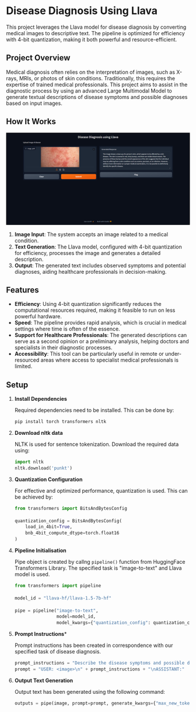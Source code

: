 # Disease Diagnosis Using Llava

This project leverages the Llava model for disease diagnosis by converting medical images to descriptive text. The pipeline is optimized for efficiency with 4-bit quantization, making it both powerful and resource-efficient.

## Project Overview

Medical diagnosis often relies on the interpretation of images, such as X-rays, MRIs, or photos of skin conditions. Traditionally, this requires the expertise of trained medical professionals. This project aims to assist in the diagnostic process by using an advanced Large Multimodal Model to generate textual descriptions of disease symptoms and possible diagnoses based on input images.

## How It Works

![Webpage Demo](./Llava_image.png)

1. **Image Input**: The system accepts an image related to a medical condition.
2. **Text Generation**: The Llava model, configured with 4-bit quantization for efficiency, processes the image and generates a detailed description.
3. **Output**: The generated text includes observed symptoms and potential diagnoses, aiding healthcare professionals in decision-making.

## Features

- **Efficiency**: Using 4-bit quantization significantly reduces the computational resources required, making it feasible to run on less powerful hardware.
- **Speed**: The pipeline provides rapid analysis, which is crucial in medical settings where time is often of the essence.
- **Support for Healthcare Professionals**: The generated descriptions can serve as a second opinion or a preliminary analysis, helping doctors and specialists in their diagnostic processes.
- **Accessibility**: This tool can be particularly useful in remote or under-resourced areas where access to specialist medical professionals is limited.

## Setup

1. **Install Dependencies**

   Required dependencies need to be installed. This can be done by:
   ```bash
   pip install torch transformers nltk
   ```

2. **Download nltk data**

   NLTK is used for sentence tokenization. Download the required data using:
   ```python
   import nltk
   nltk.download('punkt')
   ```

3. **Quantization Configuration**

   For effective and optimized performance, quantization is used. This can be achieved by:
   ```python
   from transformers import BitsAndBytesConfig

   quantization_config = BitsAndBytesConfig(
       load_in_4bit=True,
       bnb_4bit_compute_dtype=torch.float16
   )
   ```

4. **Pipeline Initialisation**
   
   Pipe object is created by callng ```pipeline()``` function from HuggingFace Transformers Library. The 
   specified task is "image-to-text" and Llava model is used.
   ```python
   from transformers import pipeline

   model_id = "llava-hf/llava-1.5-7b-hf"
   
   pipe = pipeline("image-to-text",
                   model=model_id,
                   model_kwargs={"quantization_config": quantization_config})
   ```

5. **Prompt Instructions***

   Prompt instructions has been created in correspondence with our specified task of disease diagnosis.
   ```python
   prompt_instructions = "Describe the disease symptoms and possible diagnosis based on the image."
   prompt = "USER: <image>\n" + prompt_instructions + "\nASSISTANT:"

6. **Output Text Generation**

   Output text has been generated using the following command:
   ```python
   outputs = pipe(image, prompt=prompt, generate_kwargs={"max_new_tokens": 200})
   ```


